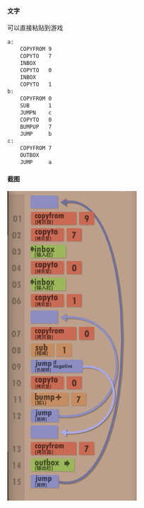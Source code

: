 #### 文字

可以直接粘贴到游戏

```
a:
    COPYFROM 9
    COPYTO   7
    INBOX   
    COPYTO   0
    INBOX   
    COPYTO   1
b:
    COPYFROM 0
    SUB      1
    JUMPN    c
    COPYTO   0
    BUMPUP   7
    JUMP     b
c:
    COPYFROM 7
    OUTBOX  
    JUMP     a
```

#### 截图

![](1.png)